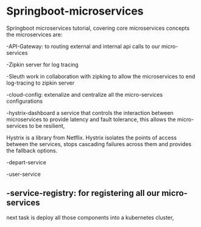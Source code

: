 # Springboot-microservices
Springboot microservices tutorial, covering core microservices concepts the microservices are:

-API-Gateway: to routing external and internal api calls to our micro-services

-Zipkin server for log tracing

-Sleuth work in collaboration with zipking to allow the microservices to end log-tracing to zipkin server

-cloud-config: extenalize and centralize all the micro-services configurations

-hystrix-dashboard a service that controls the interaction between microservices to provide latency and fault tolerance, 
this allows the micro-services to be resilient,

Hystrix is a library from Netflix. Hystrix isolates the points of access between the services, 
stops cascading failures across them and provides the fallback options. 

-depart-service

-user-service

-service-registry: for registering all our micro-services
------------
next task is deploy all those components into a kubernetes cluster,
